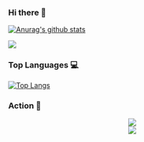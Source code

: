 ### Hi there 👋
<!--
**XuanchenLi/XuanchenLi** is a ✨ _special_ ✨ repository because its `README.md` (this file) appears on your GitHub profile.

Here are some ideas to get you started:

- 🔭 I’m currently working on ...
- 🌱 I’m currently learning ...
- 👯 I’m looking to collaborate on ...
- 🤔 I’m looking for help with ...
- 💬 Ask me about ...
- 📫 How to reach me: ...
- 😄 Pronouns: ...
- ⚡ Fun fact: ...
-->
[![Anurag's github stats](https://github-readme-stats.vercel.app/api?username=XuanchenLi&show_icons=true&theme=tokyonight "![Anurag's github stats")](https://github.com/anuraghazra/github-readme-stats)
<div align="left"> <img src="https://visitor-badge.glitch.me/badge?page_id=XuanchenLi" /> </div>


### Top Languages 💻
[![Top Langs](https://github-readme-stats.vercel.app/api/top-langs/?username=XuanchenLi&layout=compact)](https://github.com/anuraghazra/github-readme-stats)


### Action 🚀
<div align="center"> <img src="https://github-readme-streak-stats.herokuapp.com/?user=XuanchenLi&theme=dark&hide_border=true" /> </div>
<div align="center"> <img src="https://activity-graph.herokuapp.com/graph?username=XuanchenLi&theme=xcode" /> </div>
